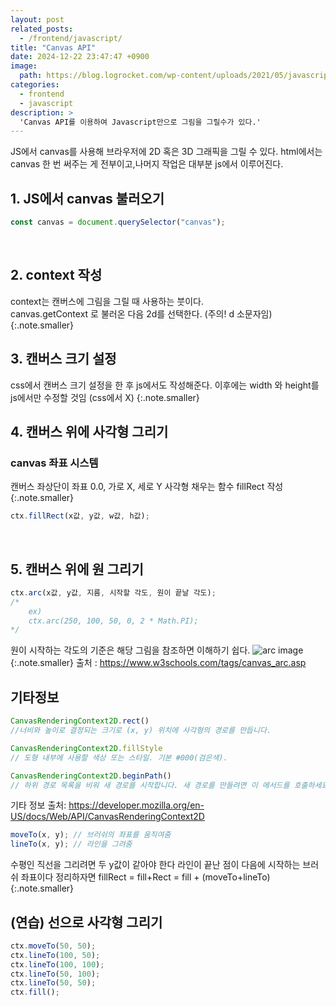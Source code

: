 ```yaml
---
layout: post
related_posts:
  - /frontend/javascript/
title: "Canvas API"
date: 2024-12-22 23:47:47 +0900
image: 
  path: https://blog.logrocket.com/wp-content/uploads/2021/05/javascript-svg-canvas.png
categories:
  - frontend
  - javascript
description: >
  'Canvas API를 이용하여 Javascript만으로 그림을 그릴수가 있다.'
---
```


JS에서 canvas를 사용해 브라우저에 2D 혹은 3D 그래픽을 그릴 수 있다.
html에서는 canvas 한 번 써주는 게 전부이고,나머지 작업은 대부분 js에서 이루어진다.

## 1. JS에서 canvas 불러오기
~~~js
const canvas = document.querySelector("canvas");
~~~
<br>

## 2. context 작성
context는 캔버스에 그림을 그릴 때 사용하는 붓이다.<br>
canvas.getContext 로 불러온 다음 2d를 선택한다. (주의! d 소문자임)
{:.note.smaller}
<br>

## 3. 캔버스 크기 설정
css에서 캔버스 크기 설정을 한 후 js에서도 작성해준다.
이후에는 width 와 height를 js에서만 수정할 것임 (css에서 X)
{:.note.smaller}
<br>

## 4. 캔버스 위에 사각형 그리기
### canvas 좌표 시스템
캔버스 좌상단이 좌표 0.0, 가로 X, 세로 Y
사각형 채우는 함수 fillRect 작성
{:.note.smaller}
~~~js
ctx.fillRect(x값, y값, w값, h값);
~~~
<br>

## 5. 캔버스 위에 원 그리기
~~~js
ctx.arc(x값, y값, 지름, 시작할 각도, 원이 끝날 각도);
/*
    ex)
    ctx.arc(250, 100, 50, 0, 2 * Math.PI);
*/
~~~

원이 시작하는 각도의 기준은 해당 그림을 참조하면 이해하기 쉽다.
![arc image](https://www.w3schools.com/tags/img_arc.gif)
{:.note.smaller}
출처 : https://www.w3schools.com/tags/canvas_arc.asp
<br>

## 기타정보
~~~js
CanvasRenderingContext2D.rect()
//너비와 높이로 결정되는 크기로 (x, y) 위치에 사각형의 경로를 만듭니다.

CanvasRenderingContext2D.fillStyle
// 도형 내부에 사용할 색상 또는 스타일. 기본 #000(검은색).

CanvasRenderingContext2D.beginPath()
// 하위 경로 목록을 비워 새 경로를 시작합니다. 새 경로를 만들려면 이 메서드를 호출하세요.
~~~

기타 정보 출처: https://developer.mozilla.org/en-US/docs/Web/API/CanvasRenderingContext2D
<br>

~~~js
moveTo(x, y); // 브러쉬의 좌표를 움직여줌
lineTo(x, y); // 라인을 그려줌
~~~

수평인 직선을 그리려면 두 y값이 같아야 한다
라인이 끝난 점이 다음에 시작하는 브러쉬 좌표이다
정리하자면 fillRect = fill+Rect = fill + (moveTo+lineTo)
{:.note.smaller}
<br>

## (연습) 선으로 사각형 그리기

~~~js
ctx.moveTo(50, 50);
ctx.lineTo(100, 50);
ctx.lineTo(100, 100);
ctx.lineTo(50, 100);
ctx.lineTo(50, 50);
ctx.fill();
~~~
